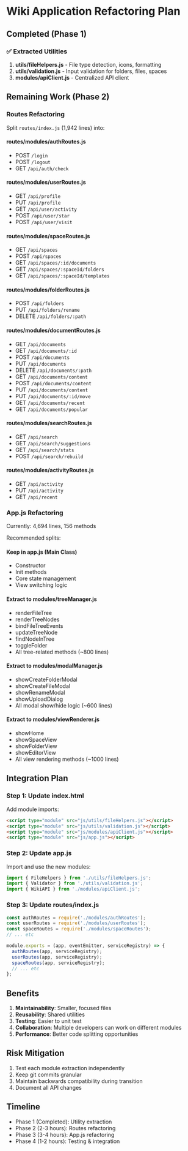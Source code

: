 # Wiki Application Refactoring Plan

## Completed (Phase 1)

### ✅ Extracted Utilities
1. **utils/fileHelpers.js** - File type detection, icons, formatting
2. **utils/validation.js** - Input validation for folders, files, spaces
3. **modules/apiClient.js** - Centralized API client

## Remaining Work (Phase 2)

### Routes Refactoring

Split `routes/index.js` (1,942 lines) into:

#### routes/modules/authRoutes.js
- POST `/login`
- POST `/logout`
- GET `/api/auth/check`

#### routes/modules/userRoutes.js
- GET `/api/profile`
- PUT `/api/profile`
- GET `/api/user/activity`
- POST `/api/user/star`
- POST `/api/user/visit`

#### routes/modules/spaceRoutes.js
- GET `/api/spaces`
- POST `/api/spaces`
- GET `/api/spaces/:id/documents`
- GET `/api/spaces/:spaceId/folders`
- GET `/api/spaces/:spaceId/templates`

#### routes/modules/folderRoutes.js
- POST `/api/folders`
- PUT `/api/folders/rename`
- DELETE `/api/folders/:path`

#### routes/modules/documentRoutes.js
- GET `/api/documents`
- GET `/api/documents/:id`
- POST `/api/documents`
- PUT `/api/documents`
- DELETE `/api/documents/:path`
- GET `/api/documents/content`
- POST `/api/documents/content`
- PUT `/api/documents/content`
- PUT `/api/documents/:id/move`
- GET `/api/documents/recent`
- GET `/api/documents/popular`

#### routes/modules/searchRoutes.js
- GET `/api/search`
- GET `/api/search/suggestions`
- GET `/api/search/stats`
- POST `/api/search/rebuild`

#### routes/modules/activityRoutes.js
- GET `/api/activity`
- PUT `/api/activity`
- GET `/api/recent`

### App.js Refactoring

Currently: 4,694 lines, 156 methods

Recommended splits:

#### Keep in app.js (Main Class)
- Constructor
- Init methods
- Core state management
- View switching logic

#### Extract to modules/treeManager.js
- renderFileTree
- renderTreeNodes
- bindFileTreeEvents
- updateTreeNode
- findNodeInTree
- toggleFolder
- All tree-related methods (~800 lines)

#### Extract to modules/modalManager.js
- showCreateFolderModal
- showCreateFileModal
- showRenameModal
- showUploadDialog
- All modal show/hide logic (~600 lines)

#### Extract to modules/viewRenderer.js
- showHome
- showSpaceView
- showFolderView
- showEditorView
- All view rendering methods (~1000 lines)

## Integration Plan

### Step 1: Update index.html
Add module imports:
```html
<script type="module" src="js/utils/fileHelpers.js"></script>
<script type="module" src="js/utils/validation.js"></script>
<script type="module" src="js/modules/apiClient.js"></script>
<script type="module" src="js/app.js"></script>
```

### Step 2: Update app.js
Import and use the new modules:
```javascript
import { FileHelpers } from './utils/fileHelpers.js';
import { Validator } from './utils/validation.js';
import { WikiAPI } from './modules/apiClient.js';
```

### Step 3: Update routes/index.js
```javascript
const authRoutes = require('./modules/authRoutes');
const userRoutes = require('./modules/userRoutes');
const spaceRoutes = require('./modules/spaceRoutes');
// ... etc

module.exports = (app, eventEmitter, serviceRegistry) => {
  authRoutes(app, serviceRegistry);
  userRoutes(app, serviceRegistry);
  spaceRoutes(app, serviceRegistry);
  // ... etc
};
```

## Benefits

1. **Maintainability**: Smaller, focused files
2. **Reusability**: Shared utilities
3. **Testing**: Easier to unit test
4. **Collaboration**: Multiple developers can work on different modules
5. **Performance**: Better code splitting opportunities

## Risk Mitigation

1. Test each module extraction independently
2. Keep git commits granular
3. Maintain backwards compatibility during transition
4. Document all API changes

## Timeline

- Phase 1 (Completed): Utility extraction
- Phase 2 (2-3 hours): Routes refactoring
- Phase 3 (3-4 hours): App.js refactoring
- Phase 4 (1-2 hours): Testing & integration
